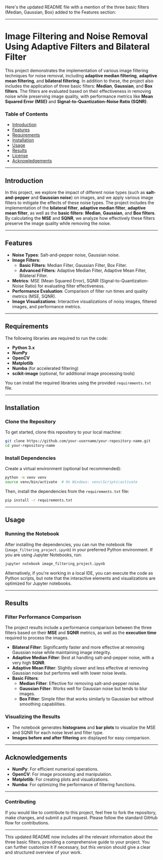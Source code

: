 Here's the updated README file with a mention of the three basic filters (Median, Gaussian, Box) added to the Features section:

---

# **Image Filtering and Noise Removal Using Adaptive Filters and Bilateral Filter**

This project demonstrates the implementation of various image filtering techniques for noise removal, including **adaptive median filtering**, **adaptive mean filtering**, and **bilateral filtering**. In addition to these, the project also includes the application of three basic filters: **Median**, **Gaussian**, and **Box filters**. The filters are evaluated based on their effectiveness in removing noise while preserving image quality, with performance metrics like **Mean Squared Error (MSE)** and **Signal-to-Quantization-Noise Ratio (SQNR)**.

### **Table of Contents**
- [Introduction](#introduction)
- [Features](#features)
- [Requirements](#requirements)
- [Installation](#installation)
- [Usage](#usage)
- [Results](#results)
- [License](#license)
- [Acknowledgements](#acknowledgements)

---

## **Introduction**

In this project, we explore the impact of different noise types (such as **salt-and-pepper** and **Gaussian noise**) on images, and we apply various image filters to mitigate the effects of these noise types. The project includes the implementation of the **bilateral filter**, **adaptive median filter**, **adaptive mean filter**, as well as the **basic filters**: **Median**, **Gaussian**, and **Box filters**. By calculating the **MSE** and **SQNR**, we analyze how effectively these filters preserve the image quality while removing the noise.

---

## **Features**

- **Noise Types**: Salt-and-pepper noise, Gaussian noise.
- **Image Filters**: 
  - **Basic Filters**: Median Filter, Gaussian Filter, Box Filter.
  - **Advanced Filters**: Adaptive Median Filter, Adaptive Mean Filter, Bilateral Filter.
- **Metrics**: MSE (Mean Squared Error), SQNR (Signal-to-Quantization-Noise Ratio) for evaluating filter effectiveness.
- **Performance Evaluation**: Comparison of filter run times and quality metrics (MSE, SQNR).
- **Image Visualizations**: Interactive visualizations of noisy images, filtered images, and performance metrics.

---

## **Requirements**

The following libraries are required to run the code:

- **Python 3.x**
- **NumPy**
- **OpenCV**
- **Matplotlib**
- **Numba** (for accelerated filtering)
- **scikit-image** (optional, for additional image processing tools)

You can install the required libraries using the provided `requirements.txt` file.

---

## **Installation**

### **Clone the Repository**
To get started, clone this repository to your local machine:

```bash
git clone https://github.com/your-username/your-repository-name.git
cd your-repository-name
```

### **Install Dependencies**
Create a virtual environment (optional but recommended):

```bash
python -m venv venv
source venv/bin/activate  # On Windows: venv\Scripts\activate
```

Then, install the dependencies from the `requirements.txt` file:

```bash
pip install -r requirements.txt
```

---

## **Usage**

### **Running the Notebook**
After installing the dependencies, you can run the notebook file (`image_filtering_project.ipynb`) in your preferred Python environment. If you are using Jupyter Notebooks, run:

```bash
jupyter notebook image_filtering_project.ipynb
```

Alternatively, if you're working in a local IDE, you can execute the code as Python scripts, but note that the interactive elements and visualizations are optimized for Jupyter notebooks.

---

## **Results**

### **Filter Performance Comparison**
The project results include a performance comparison between the three filters based on their **MSE** and **SQNR** metrics, as well as the **execution time** required to process the images.

- **Bilateral Filter**: Significantly faster and more effective at removing Gaussian noise while maintaining image integrity.
- **Adaptive Median Filter**: Best at handling salt-and-pepper noise, with a very high **SQNR**.
- **Adaptive Mean Filter**: Slightly slower and less effective at removing Gaussian noise but performs well with lower noise levels.
- **Basic Filters**: 
  - **Median Filter**: Effective for removing salt-and-pepper noise.
  - **Gaussian Filter**: Works well for Gaussian noise but tends to blur images.
  - **Box Filter**: Simple filter that works similarly to Gaussian but without smoothing capabilities.

### **Visualizing the Results**
- The notebook generates **histograms** and **bar plots** to visualize the MSE and SQNR for each noise level and filter type.
- **Images before and after filtering** are displayed for easy comparison.

---

## **Acknowledgements**

- **NumPy**: For efficient numerical operations.
- **OpenCV**: For image processing and manipulation.
- **Matplotlib**: For creating plots and visualizations.
- **Numba**: For optimizing the performance of filtering functions.

---

### **Contributing**
If you would like to contribute to this project, feel free to fork the repository, make changes, and submit a pull request. Please follow the standard GitHub flow for contributions.

---

This updated README now includes all the relevant information about the three basic filters, providing a comprehensive guide to your project. You can further customize it if necessary, but this version should give a clear and structured overview of your work.
